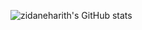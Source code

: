 ![zidaneharith's GitHub stats](https://github-readme-stats.vercel.app/api?username=zidaneharith&show_icons=true&theme=radical)
